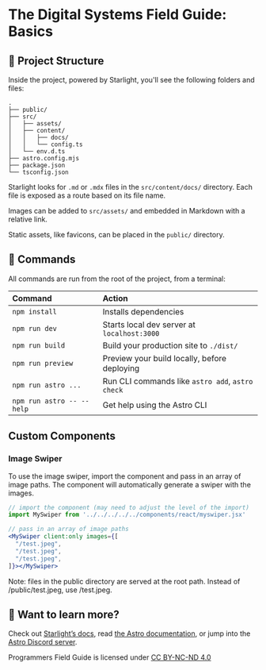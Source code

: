 # The Digital Systems Field Guide: Basics

## 🚀 Project Structure

Inside the project, powered by Starlight, you'll see the following folders and files:

```
.
├── public/
├── src/
│   ├── assets/
│   ├── content/
│   │   ├── docs/
│   │   └── config.ts
│   └── env.d.ts
├── astro.config.mjs
├── package.json
└── tsconfig.json
```

Starlight looks for `.md` or `.mdx` files in the `src/content/docs/` directory. Each file is exposed as a route based on its file name.

Images can be added to `src/assets/` and embedded in Markdown with a relative link.

Static assets, like favicons, can be placed in the `public/` directory.

## 🧞 Commands

All commands are run from the root of the project, from a terminal:

| Command                   | Action                                           |
| :------------------------ | :----------------------------------------------- |
| `npm install`             | Installs dependencies                            |
| `npm run dev`             | Starts local dev server at `localhost:3000`      |
| `npm run build`           | Build your production site to `./dist/`          |
| `npm run preview`         | Preview your build locally, before deploying     |
| `npm run astro ...`       | Run CLI commands like `astro add`, `astro check` |
| `npm run astro -- --help` | Get help using the Astro CLI                     |


## Custom Components

### Image Swiper

To use the image swiper, import the component and pass in an array of image paths. The component will automatically generate a swiper with the images.

```jsx
// import the component (may need to adjust the level of the import)
import MySwiper from '../../../../../components/react/myswiper.jsx'

// pass in an array of image paths
<MySwiper client:only images={[
  "/test.jpeg",
  "/test.jpeg",
  "/test.jpeg",
]}></MySwiper>
```

Note: files in the public directory are served at the root path.
Instead of /public/test.jpeg, use /test.jpeg.

## 👀 Want to learn more?

Check out [Starlight’s docs](https://starlight.astro.build/), read [the Astro documentation](https://docs.astro.build), or jump into the [Astro Discord server](https://astro.build/chat).

Programmers Field Guide is licensed under [CC BY-NC-ND 4.0](http://creativecommons.org/licenses/by-nc-nd/4.0/?ref=chooser-v1)


